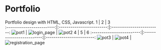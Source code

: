 # Portfolio
Portfolio  design with HTML, CSS, Javascript.
1             |  2             |  3             
:-------------------------:|:-------------------------:|:-------------------------:
![pot1](https://github.com/AbhishekPawshekar/Portfolio/assets/89447125/c192a04d-2859-4c19-bb52-dca21a3e022f) | ![login_page](https://github.com/AbhishekPawshekar/Portfolio/assets/89447125/8e8461cf-77a3-4242-b1be-6c54a554d6ee) | ![pot2](https://github.com/AbhishekPawshekar/Portfolio/assets/89447125/ae9e35f4-75c1-401d-b2f1-87978d1571ea) 
4             |  5             |  6
:-------------------------:|:-------------------------:|:-------------------------:
![pot3](https://github.com/AbhishekPawshekar/Portfolio/assets/89447125/a4e1e59f-3075-42ec-a2e0-370154bc76bb) | ![pot4](https://github.com/AbhishekPawshekar/Portfolio/assets/89447125/c76ac1cb-9b0c-49fa-8ec8-ca5bcbefd585) | ![registration_page](https://github.com/AbhishekPawshekar/Portfolio/assets/89447125/1a37b491-8d86-4c79-90eb-05d6288035d5)






